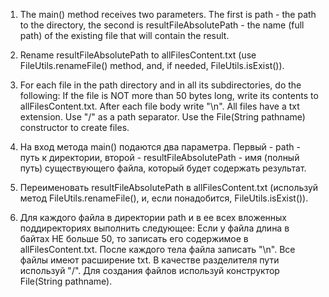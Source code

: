 1. The main() method receives two parameters.
The first is path - the path to the directory, the second is resultFileAbsolutePath - the name (full path) of the existing file that will contain the result.
2. Rename resultFileAbsolutePath to allFilesContent.txt (use FileUtils.renameFile() method, and, if needed, FileUtils.isExist()).
3. For each file in the path directory and in all its subdirectories, do the following:
If the file is NOT more than 50 bytes long, write its contents to allFilesContent.txt.
After each file body write "\n".
All files have a txt extension.
Use "/" as a path separator.
Use the File(String pathname) constructor to create files.

1. На вход метода main() подаются два параметра.
Первый - path - путь к директории, второй - resultFileAbsolutePath - имя (полный путь) существующего файла, который будет содержать результат.
2. Переименовать resultFileAbsolutePath в allFilesContent.txt (используй метод FileUtils.renameFile(), и, если понадобится, FileUtils.isExist()).
3. Для каждого файла в директории path и в ее всех вложенных поддиректориях выполнить следующее:
Если у файла длина в байтах НЕ больше 50, то записать его содержимое в allFilesContent.txt.
После каждого тела файла записать "\n".
Все файлы имеют расширение txt.
В качестве разделителя пути используй "/".
Для создания файлов используй конструктор File(String pathname).
